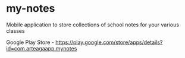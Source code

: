 # my-notes
Mobile application to store collections of school notes for your various classes

Google Play Store - https://play.google.com/store/apps/details?id=com.arteagaapp.mynotes
